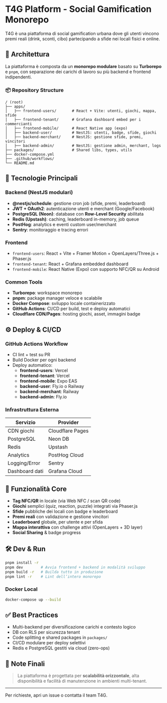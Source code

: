 # T4G Platform - Social Gamification Monorepo

T4G è una piattaforma di social gamification urbana dove gli utenti vincono premi reali (drink, sconti, cibo) partecipando a sfide nei locali fisici e online. 

## 🧱 Architettura

La piattaforma è composta da un **monorepo modulare** basato su **Turborepo** e `pnpm`, con separazione dei carichi di lavoro su più backend e frontend indipendenti.

### 📦 Repository Structure

```
/ (root)
├── apps/
│   ├── frontend-users/       # React + Vite: utenti, giochi, mappa, sfide
│   ├── frontend-tenant/      # Grafana dashboard embed per i commercianti
│   ├── frontend-mobile/      # React Native app (expo)
│   ├── backend-user/         # NestJS: utenti, badge, sfide, giochi
│   ├── backend-merchant/     # NestJS: gestione sfide, premi, vincitori
│   ├── backend-admin/        # NestJS: gestione admin, merchant, logs
├── packages/                 # Shared libs, types, utils
├── docker-compose.yml
├── .github/workflows/
└── README.md
```

## 🔧 Tecnologie Principali

### Backend (NestJS modulari)
- **@nestjs/schedule**: gestione cron job (sfide, premi, leaderboard)
- **JWT + OAuth2**: autenticazione utenti e merchant (Google/Facebook)
- **PostgreSQL (Neon)**: database con **Row-Level Security** abilitata
- **Redis (Upstash)**: caching, leaderboard in-memory, job queue
- **PostHog**: analytics e eventi custom user/merchant
- **Sentry**: monitoraggio e tracing errori

### Frontend
- `frontend-users`: React + Vite + Framer Motion + OpenLayers/Three.js + Phaser.js
- `frontend-tenant`: React + Grafana embedded dashboard
- `frontend-mobile`: React Native (Expo) con supporto NFC/QR su Android

### Common Tools
- **Turborepo**: workspace monorepo
- **pnpm**: package manager veloce e scalabile
- **Docker Compose**: sviluppo locale containerizzato
- **GitHub Actions**: CI/CD per build, test e deploy automatici
- **Cloudflare CDN/Pages**: hosting giochi, asset, immagini badge

## ⚙️ Deploy & CI/CD

### GitHub Actions Workflow
- CI lint + test su PR
- Build Docker per ogni backend
- Deploy automatico:
  - **frontend-users**: Vercel
  - **frontend-tenant**: Vercel
  - **frontend-mobile**: Expo EAS
  - **backend-user**: Fly.io o Railway
  - **backend-merchant**: Railway
  - **backend-admin**: Fly.io

### Infrastruttura Esterna
| Servizio        | Provider         |
|----------------|------------------|
| CDN giochi      | Cloudflare Pages |
| PostgreSQL      | Neon DB          |
| Redis           | Upstash          |
| Analytics       | PostHog Cloud    |
| Logging/Error   | Sentry           |
| Dashboard dati  | Grafana Cloud    |

## 🧩 Funzionalità Core

- **Tag NFC/QR** in locale (via Web NFC / scan QR code)
- **Giochi** semplici (quiz, reaction, puzzle) integrati via Phaser.js
- **Sfide** pubbliche dei locali con badge e leaderboard
- **Premi reali** con validazione e gestione vincitori
- **Leaderboard** globale, per utente e per sfida
- **Mappa interattiva** con challenge attivi (OpenLayers + 3D layer)
- **Social Sharing** & badge progress

## 🛠️ Dev & Run

```bash
pnpm install -r
pnpm dev        # Avvia frontend + backend in modalità sviluppo
pnpm build -r   # Builda tutto in produzione
pnpm lint -r    # Lint dell’intero monorepo
```

### Docker Local
```bash
docker-compose up --build
```

## ✅ Best Practices
- Multi-backend per diversificazione carichi e contesto logico
- DB con RLS per sicurezza tenant
- Code splitting e shared packages in `packages/`
- CI/CD modulare per deploy selettivi
- Redis e PostgreSQL gestiti via cloud (zero-ops)

## 📍 Note Finali
> La piattaforma è progettata per **scalabilità orizzontale**, alta disponibilità e facilità di manutenzione in ambienti multi-tenant.

---

Per richieste, apri un issue o contatta il team T4G.
